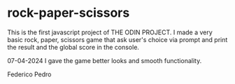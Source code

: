 # rock-paper-scissors

This is the first javascript project of THE ODIN PROJECT. I made a very basic rock, paper, scissors game that ask user's choice via prompt and print the result and the global score in the console.

07-04-2024
I gave the game better looks and smooth functionality.

Federico Pedro 